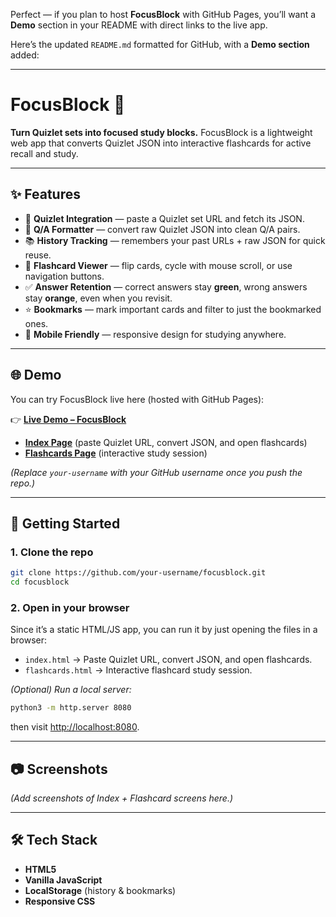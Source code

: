 Perfect — if you plan to host **FocusBlock** with GitHub Pages, you’ll want a **Demo** section in your README with direct links to the live app.

Here’s the updated `README.md` formatted for GitHub, with a **Demo section** added:

---

# FocusBlock 🔖

**Turn Quizlet sets into focused study blocks.**
FocusBlock is a lightweight web app that converts Quizlet JSON into interactive flashcards for active recall and study.

---

## ✨ Features

* 🔗 **Quizlet Integration** — paste a Quizlet set URL and fetch its JSON.
* 📝 **Q/A Formatter** — convert raw Quizlet JSON into clean Q/A pairs.
* 📚 **History Tracking** — remembers your past URLs + raw JSON for quick reuse.
* 🔄 **Flashcard Viewer** — flip cards, cycle with mouse scroll, or use navigation buttons.
* ✅ **Answer Retention** — correct answers stay **green**, wrong answers stay **orange**, even when you revisit.
* ⭐ **Bookmarks** — mark important cards and filter to just the bookmarked ones.
* 📱 **Mobile Friendly** — responsive design for studying anywhere.

---

## 🌐 Demo

You can try FocusBlock live here (hosted with GitHub Pages):

👉 [**Live Demo – FocusBlock**](https://your-username.github.io/focusblock/)

* [**Index Page**](https://your-username.github.io/focusblock/index.html) (paste Quizlet URL, convert JSON, and open flashcards)
* [**Flashcards Page**](https://your-username.github.io/focusblock/flashcards.html) (interactive study session)

*(Replace `your-username` with your GitHub username once you push the repo.)*

---

## 🚀 Getting Started

### 1. Clone the repo

```bash
git clone https://github.com/your-username/focusblock.git
cd focusblock
```

### 2. Open in your browser

Since it’s a static HTML/JS app, you can run it by just opening the files in a browser:

* `index.html` → Paste Quizlet URL, convert JSON, and open flashcards.
* `flashcards.html` → Interactive flashcard study session.

*(Optional) Run a local server:*

```bash
python3 -m http.server 8080
```

then visit [http://localhost:8080](http://localhost:8080).

---

## 📷 Screenshots

*(Add screenshots of Index + Flashcard screens here.)*

---

## 🛠️ Tech Stack

* **HTML5**
* **Vanilla JavaScript**
* **LocalStorage** (history & bookmarks)
* **Responsive CSS**

